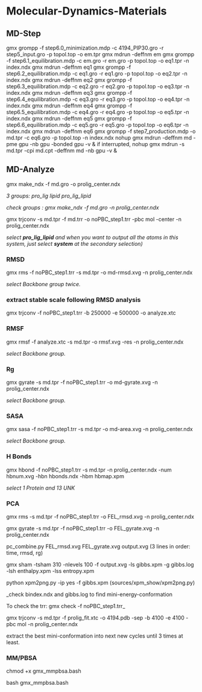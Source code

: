 # Molecular-Dynamics-Materials
## MD-Step
gmx grompp -f step6.0_minimization.mdp -c 4194_PIP30.gro -r step5_input.gro -p topol.top -o em.tpr
gmx mdrun -deffnm em
gmx grompp -f step6.1_equilibration.mdp -c em.gro -r em.gro -p topol.top -o eq1.tpr -n index.ndx
gmx mdrun -deffnm eq1
gmx grompp -f step6.2_equilibration.mdp -c eq1.gro -r eq1.gro -p topol.top -o eq2.tpr -n index.ndx
gmx mdrun -deffnm eq2
gmx grompp -f step6.3_equilibration.mdp -c eq2.gro -r eq2.gro -p topol.top -o eq3.tpr -n index.ndx
gmx mdrun -deffnm eq3
gmx grompp -f step6.4_equilibration.mdp -c eq3.gro -r eq3.gro -p topol.top -o eq4.tpr -n index.ndx
gmx mdrun -deffnm eq4
gmx grompp -f step6.5_equilibration.mdp -c eq4.gro -r eq4.gro -p topol.top -o eq5.tpr -n index.ndx
gmx mdrun -deffnm eq5
gmx grompp -f step6.6_equilibration.mdp -c eq5.gro -r eq5.gro -p topol.top -o eq6.tpr -n index.ndx
gmx mdrun -deffnm eq6
gmx grompp -f step7_production.mdp -o md.tpr -c eq6.gro -p topol.top -n index.ndx
nohup gmx mdrun -deffnm md -pme gpu -nb gpu -bonded gpu -v & 
if interrupted,
nohup gmx mdrun -s md.tpr -cpi md.cpt -deffnm md -nb gpu -v & 
## MD-Analyze
gmx make_ndx -f md.gro -o prolig_center.ndx

  _3 groups: pro_lig lipid pro_lig_lipid_
  
  _check groups : gmx make_ndx -f md.gro -n prolig_center.ndx_

gmx trjconv -s md.tpr -f md.trr -o noPBC_step1.trr -pbc mol -center -n prolig_center.ndx
 
  _select **pro_lig_lipid** and when you want to output all the atoms in this system, just select **system** at the secondary selection)_
### RMSD
gmx rms -f noPBC_step1.trr -s md.tpr -o md-rmsd.xvg -n prolig_center.ndx
  
  _select Backbone group twice._
### extract stable scale following RMSD analysis
gmx trjconv -f noPBC_step1.trr -b 250000 -e 500000 -o analyze.xtc 
### RMSF
gmx rmsf -f analyze.xtc  -s md.tpr -o rmsf.xvg -res -n prolig_center.ndx

_select Backbone group._
### Rg
gmx gyrate -s md.tpr -f noPBC_step1.trr -o md-gyrate.xvg -n prolig_center.ndx

  _select Backbone group._
### SASA
gmx sasa -f noPBC_step1.trr -s md.tpr -o md-area.xvg -n prolig_center.ndx

_select Backbone group._
### H Bonds
gmx hbond -f noPBC_step1.trr -s md.tpr -n prolig_center.ndx -num hbnum.xvg -hbn hbonds.ndx -hbm hbmap.xpm

_select 1 Protein and 13 UNK_

### PCA
gmx rms -s md.tpr -f noPBC_step1.trr -o FEL_rmsd.xvg -n prolig_center.ndx 

gmx gyrate -s md.tpr -f noPBC_step1.trr -o FEL_gyrate.xvg -n prolig_center.ndx 

pc_combine.py FEL_rmsd.xvg FEL_gyrate.xvg output.xvg (3 lines in order: time, rmsd, rg)

gmx sham -tsham 310 -nlevels 100 -f output.xvg -ls gibbs.xpm -g gibbs.log -lsh enthalpy.xpm -lss entropy.xpm

python xpm2png.py -ip yes -f gibbs.xpm (sources/xpm_show/xpm2png.py)

_check bindex.ndx and gibbs.log to find mini-energy-conformation     

To check the trr: gmx check -f noPBC_step1.trr_

gmx trjconv -s md.tpr -f prolig_fit.xtc -o 4194.pdb -sep -b 4100 -e 4100 -pbc mol -n prolig_center.ndx

extract the best mini-conformation into next new cycles until 3 times at least.

### MM/PBSA
chmod +x gmx_mmpbsa.bash

bash gmx_mmpbsa.bash
